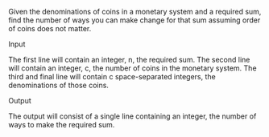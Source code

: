 Given the denominations of coins in a monetary system and a required sum,
find the number of ways you can make change for that sum assuming order
of coins does not matter.


Input

The first line will contain an integer, n, the required sum.
The second line will contain an integer, c, the number of coins in the monetary system.
The third and final line will contain c space-separated integers, the denominations of
those coins.

Output

The output will consist of a single line containing an integer, the number of ways to make
the required sum.
